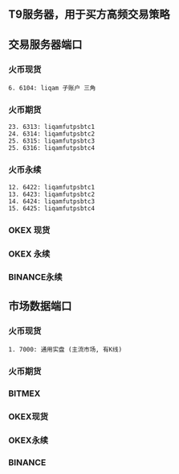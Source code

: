 ## T9服务器，用于买方高频交易策略

## 交易服务器端口 ##
### 火币现货 ###
	6. 6104: liqam 子账户 三角
	
### 火币期货 ###
	23. 6313: liqamfutpsbtc1
	24. 6314: liqamfutpsbtc2
	25. 6315: liqamfutpsbtc3
	25. 6316: liqamfutpsbtc4

### 火币永续 ###
	12. 6422: liqamfutpsbtc1
	13. 6423: liqamfutpsbtc2
	14. 6424: liqamfutpsbtc3
	15. 6425: liqamfutpsbtc4

### OKEX 现货 ###
	
### OKEX 永续 ###

### BINANCE永续 ###

## 市场数据端口 ##
### 火币现货 ###
	1. 7000: 通用实盘 (主流市场, 有K线)

### 火币期货 ###

### BITMEX ###

### OKEX现货 ###
    
### OKEX永续 ###

### BINANCE ###

